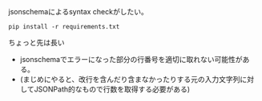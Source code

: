 jsonschemaによるsyntax checkがしたい。

```
pip install -r requirements.txt
```

ちょっと先は長い

- jsonschemaでエラーになった部分の行番号を適切に取れない可能性がある。
- (まじめにやると、改行を含んだり含まなかったりする元の入力文字列に対してJSONPath的なもので行数を取得する必要がある)

